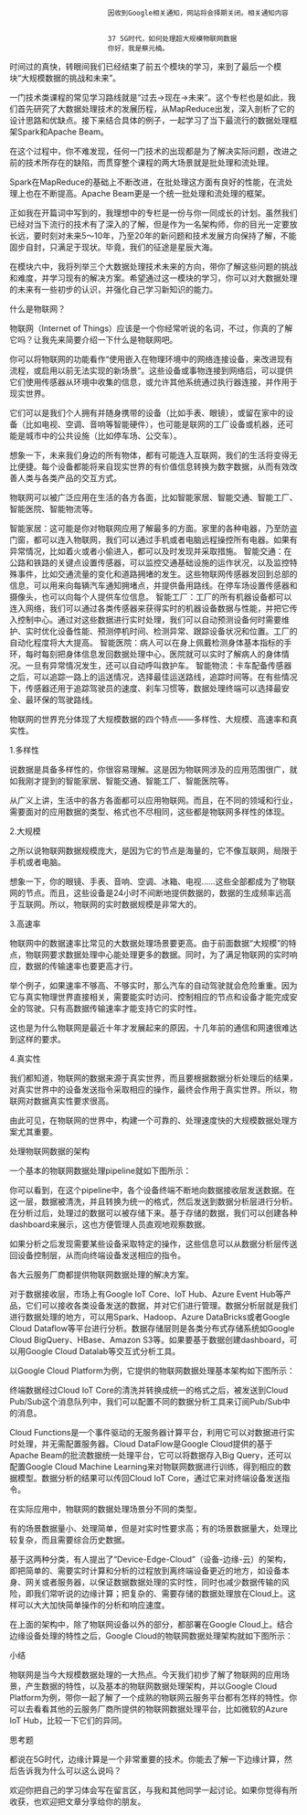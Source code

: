 
                            
                            因收到Google相关通知，网站将会择期关闭。相关通知内容
                            
                            
                            37 5G时代，如何处理超大规模物联网数据
                            你好，我是蔡元楠。

时间过的真快，转眼间我们已经结束了前五个模块的学习，来到了最后一个模块“大规模数据的挑战和未来”。

一门技术类课程的常见学习路线就是“过去→现在→未来”。这个专栏也是如此，我们首先研究了大数据处理技术的发展历程，从MapReduce出发，深入剖析了它的设计思路和优缺点。接下来结合具体的例子，一起学习了当下最流行的数据处理框架Spark和Apache Beam。

在这个过程中，你不难发现，任何一门技术的出现都是为了解决实际问题，改进之前的技术所存在的缺陷，而贯穿整个课程的两大场景就是批处理和流处理。

Spark在MapReduce的基础上不断改进，在批处理这方面有良好的性能，在流处理上也在不断提高。Apache Beam更是一个统一批处理和流处理的框架。

正如我在开篇词中写到的，我理想中的专栏是一份与你一同成长的计划。虽然我们已经对当下流行的技术有了深入的了解，但是作为一名架构师，你的目光一定要放长远，要时刻对未来5～10年，乃至20年的新问题和技术发展方向保持了解，不能固步自封，只满足于现状。毕竟，我们的征途是星辰大海。

在模块六中，我将列举三个大数据处理技术未来的方向，带你了解这些问题的挑战和难度，并学习现有的解决方案。希望通过这一模块的学习，你可以对大数据处理的未来有一些初步的认识，并强化自己学习新知识的能力。

什么是物联网？

物联网（Internet of Things）应该是一个你经常听说的名词，不过，你真的了解它吗？让我先来简要介绍一下什么是物联网吧。

你可以将物联网的功能看作“使用嵌入在物理环境中的网络连接设备，来改进现有流程，或启用以前无法实现的新场景”。这些设备或事物连接到网络后，可以提供它们使用传感器从环境中收集的信息，或允许其他系统通过执行器连接，并作用于现实世界。



它们可以是我们个人拥有并随身携带的设备（比如手表、眼镜），或留在家中的设备（比如电视、空调、音响等智能硬件），也可能是联网的工厂设备或机器，还可能是城市中的公共设施（比如停车场、公交车）。

想象一下，未来我们身边的所有物体，都有可能连入互联网，我们的生活将变得无比便捷。每个设备都能将来自现实世界的有价值信息转换为数字数据，从而有效改善人类与各类产品的交互方式。

物联网可以被广泛应用在生活的各方各面，比如智能家居、智能交通、智能工厂、智能医院、智能物流等。


智能家居：这可能是你对物联网应用了解最多的方面。家里的各种电器，乃至防盗门窗，都可以连入物联网，我们可以通过手机或者电脑远程操控所有电器。如果有异常情况，比如着火或者小偷进入，都可以及时发现并采取措施。
智能交通：在公路和铁路的关键点设置传感器，可以监控交通基础设施的运作状况，以及监控特殊事件，比如交通流量的变化和道路拥堵的发生。这些物联网传感器发回到总部的信息，可以用来向每辆汽车通知拥堵点，并提供备用路线。在停车场设置传感器和摄像头，也可以向每个人提供车位信息。
智能工厂：工厂的所有机器设备都可以连入网络，我们可以通过各类传感器来获得实时的机器设备数据与性能，并把它传入控制中心。通过对这些数据进行实时处理，我们可以自动预测设备何时需要维护、实时优化设备性能、预测停机时间、检测异常、跟踪设备状况和位置。工厂的自动化程度将大大提高。
智能医院：病人可以在身上佩戴检测身体基本指标的手环，每时每刻把身体信息发回数据处理中心，医院就可以实时了解病人的身体情况。一旦有异常情况发生，还可以自动呼叫救护车。
智能物流：卡车配备传感器之后，可以追踪一路上的运送情况，选择最佳运送路线，追踪时间等。在有些情况下，传感器还用于追踪驾驶员的速度、刹车习惯等，数据处理终端可以选择最安全、最环保的驾驶路线。


物联网的世界充分体现了大规模数据的四个特点——多样性、大规模、高速率和真实性。

1.多样性

说数据是具备多样性的，你很容易理解。这是因为物联网涉及的应用范围很广，就如我刚才提到的智能家居、智能交通、智能工厂、智能医院等。

从广义上讲，生活中的各方各面都可以应用物联网。而且，在不同的领域和行业，需要面对的应用数据的类型、格式也不尽相同，这些都是物联网多样性的体现。

2.大规模

之所以说物联网数据规模庞大，是因为它的节点是海量的，它不像互联网，局限于手机或者电脑。

想象一下，你的眼镜、手表、音响、空调、冰箱、电视……这些全部都成为了物联网的节点。而且，这些设备是24小时不间断地提供数据的，数据的生成频率远高于互联网。所以，物联网的实时数据规模是非常大的。

3.高速率

物联网中的数据速率比常见的大数据处理场景要更高。由于前面数据“大规模”的特点，物联网要求数据处理中心能处理更多的数据。同时，为了满足物联网的实时响应，数据的传输速率也要更高才行。

举个例子，如果速率不够高、不够实时，那么汽车的自动驾驶就会危险重重。因为它与真实物理世界直接相关，需要能实时访问、控制相应的节点和设备才能完成安全的驾驶。只有高数据传输速率才能支持它的实时性。

这也是为什么物联网是最近十年才发展起来的原因，十几年前的通信和网速很难达到这样的要求。

4.真实性

我们都知道，物联网的数据来源于真实世界，而且要根据数据分析处理后的结果，对真实世界中的设备发送指令采取相应的操作，最终会作用于真实世界。所以，物联网对数据真实性要求很高。

由此可见，在物联网的世界中，构建一个可靠的、处理速度快的大规模数据处理方案尤其重要。

处理物联网数据的架构

一个基本的物联网数据处理pipeline就如下图所示：



你可以看到，在这个pipeline中，各个设备终端不断地向数据接收层发送数据。在这一层，数据被清洗，并且转换为统一的格式，然后发送到数据分析层进行分析。在分析过后，处理过的数据可以被存储下来。基于存储的数据，我们可以创建各种dashboard来展示，这也方便管理人员直观地观察数据。

如果分析之后发现需要某些设备采取特定的操作，这些信息可以从数据分析层传送回设备控制层，从而向终端设备发送相应的指令。

各大云服务厂商都提供物联网数据处理的解决方案。

对于数据接收层，市场上有Google IoT Core、IoT Hub、Azure Event Hub等产品，它们可以接收各类设备发送的数据，并对它们进行管理。数据分析层就是我们进行数据处理的地方，可以用Spark、Hadoop、Azure DataBricks或者Google Cloud Dataflow等平台进行分析。数据存储层则是各类分布式存储系统如Google Cloud BigQuery、HBase、Amazon S3等。如果要基于数据创建dashboard，可以用Google Cloud Datalab等交互式分析工具。

以Google Cloud Platform为例，它提供的物联网数据处理基本架构如下图所示：



终端数据经过Cloud IoT Core的清洗并转换成统一的格式之后，被发送到Cloud Pub/Sub这个消息队列中，我们可以配置不同的数据分析工具来订阅Pub/Sub中的消息。

Cloud Functions是一个事件驱动的无服务器计算平台，利用它可以对数据进行实时处理，并无需配置服务器。Cloud DataFlow是Google Cloud提供的基于Apache Beam的批流数据统一处理平台，它可以将数据存入Big Query，还可以配置Google Cloud Machine Learning来对物联网数据进行训练，得到相应的数据模型。数据分析的结果可以传回Cloud IoT Core，通过它来对终端设备发送指令。

在实际应用中，物联网的数据处理场景分不同的类型。

有的场景数据量小、处理简单，但是对实时性要求高；有的场景数据量大，处理比较复杂，而且需要综合历史数据。

基于这两种分类，有人提出了“Device-Edge-Cloud”（设备-边缘-云）的架构，即把简单的、需要实时计算和分析的过程放到离终端设备更近的地方，如设备本身、网关或者服务器，以保证数据数据处理的实时性，同时也减少数据传输的风险，即我们常听说的边缘计算；把复杂的、需要存储的数据处理放在Cloud上。这样可以大大加快简单操作的分析和响应速度。

在上面的架构中，除了物联网设备以外的部分，都部署在Google Cloud上。结合边缘设备处理的特性之后，Google Cloud的物联网数据处理架构就如下图所示：



小结

物联网是当今大规模数据处理的一大热点。今天我们初步了解了物联网的应用场景，产生数据的特性，以及基本的物联网数据处理架构，并以Google Cloud Platform为例，带你一起了解了一个成熟的物联网云服务平台都有怎样的特性。你可以去看看其他的云服务厂商所提供的物联网数据处理平台，比如微软的Azure IoT Hub，比较一下它们的异同。

思考题

都说在5G时代，边缘计算是一个非常重要的技术。你能去了解一下边缘计算，然后告诉我为什么可以这么说吗？

欢迎你把自己的学习体会写在留言区，与我和其他同学一起讨论。如果你觉得有所收获，也欢迎把文章分享给你的朋友。

                        
                        
                            